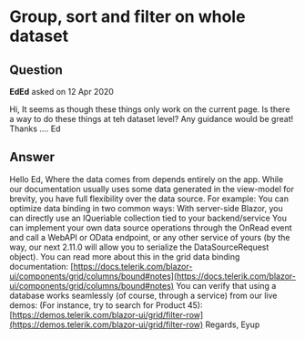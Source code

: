 # Group, sort and filter on whole dataset

## Question

**EdEd** asked on 12 Apr 2020

Hi, It seems as though these things only work on the current page. Is there a way to do these things at teh dataset level? Any guidance would be great! Thanks .... Ed

## Answer

Hello Ed, Where the data comes from depends entirely on the app. While our documentation usually uses some data generated in the view-model for brevity, you have full flexibility over the data source. For example: You can optimize data binding in two common ways: With server-side Blazor, you can directly use an IQueriable collection tied to your backend/service You can implement your own data source operations through the OnRead event and call a WebAPI or OData endpoint, or any other service of yours (by the way, our next 2.11.0 will allow you to serialize the DataSourceRequest object). You can read more about this in the grid data binding documentation: [https://docs.telerik.com/blazor-ui/components/grid/columns/bound#notes](https://docs.telerik.com/blazor-ui/components/grid/columns/bound#notes) You can verify that using a database works seamlessly (of course, through a service) from our live demos: (For instance, try to search for Product 45): [https://demos.telerik.com/blazor-ui/grid/filter-row](https://demos.telerik.com/blazor-ui/grid/filter-row) Regards, Eyup
